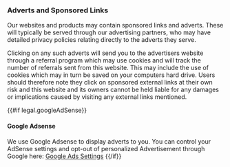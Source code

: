 ### Adverts and Sponsored Links
Our websites and products may contain sponsored links and adverts. These will typically be served through our advertising partners, who may have detailed privacy policies relating directly to the adverts they serve.

Clicking on any such adverts will send you to the advertisers website through a referral program which may use cookies and will track the number of referrals sent from this website. This may include the use of cookies which may in turn be saved on your computers hard drive. Users should therefore note they click on sponsored external links at their own risk and this website and its owners cannot be held liable for any damages or implications caused by visiting any external links mentioned.

{{#if legal.googleAdSense}}
#### Google Adsense
We use Google Adsense to display adverts to you. You can control your AdSense settings and opt-out of personalized Advertisement through Google here: [ Google Ads Settings](https://www.google.com/settings/ads)
{{/if}}
